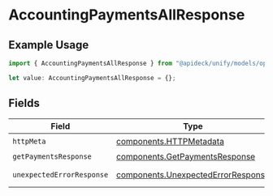 # AccountingPaymentsAllResponse

## Example Usage

```typescript
import { AccountingPaymentsAllResponse } from "@apideck/unify/models/operations";

let value: AccountingPaymentsAllResponse = {};
```

## Fields

| Field                                                                                    | Type                                                                                     | Required                                                                                 | Description                                                                              |
| ---------------------------------------------------------------------------------------- | ---------------------------------------------------------------------------------------- | ---------------------------------------------------------------------------------------- | ---------------------------------------------------------------------------------------- |
| `httpMeta`                                                                               | [components.HTTPMetadata](../../models/components/httpmetadata.md)                       | :heavy_check_mark:                                                                       | N/A                                                                                      |
| `getPaymentsResponse`                                                                    | [components.GetPaymentsResponse](../../models/components/getpaymentsresponse.md)         | :heavy_minus_sign:                                                                       | Payments                                                                                 |
| `unexpectedErrorResponse`                                                                | [components.UnexpectedErrorResponse](../../models/components/unexpectederrorresponse.md) | :heavy_minus_sign:                                                                       | Unexpected error                                                                         |